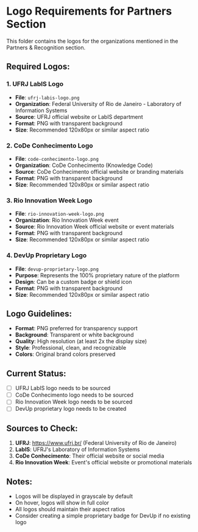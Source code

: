 # Logo Requirements for Partners Section

This folder contains the logos for the organizations mentioned in the Partners & Recognition section.

## Required Logos:

### 1. UFRJ LabIS Logo
- **File**: `ufrj-labis-logo.png`
- **Organization**: Federal University of Rio de Janeiro - Laboratory of Information Systems
- **Source**: UFRJ official website or LabIS department
- **Format**: PNG with transparent background
- **Size**: Recommended 120x80px or similar aspect ratio

### 2. CoDe Conhecimento Logo
- **File**: `code-conhecimento-logo.png`
- **Organization**: CoDe Conhecimento (Knowledge Code)
- **Source**: CoDe Conhecimento official website or branding materials
- **Format**: PNG with transparent background
- **Size**: Recommended 120x80px or similar aspect ratio

### 3. Rio Innovation Week Logo
- **File**: `rio-innovation-week-logo.png`
- **Organization**: Rio Innovation Week event
- **Source**: Rio Innovation Week official website or event materials
- **Format**: PNG with transparent background
- **Size**: Recommended 120x80px or similar aspect ratio

### 4. DevUp Proprietary Logo
- **File**: `devup-proprietary-logo.png`
- **Purpose**: Represents the 100% proprietary nature of the platform
- **Design**: Can be a custom badge or shield icon
- **Format**: PNG with transparent background
- **Size**: Recommended 120x80px or similar aspect ratio

## Logo Guidelines:

- **Format**: PNG preferred for transparency support
- **Background**: Transparent or white background
- **Quality**: High resolution (at least 2x the display size)
- **Style**: Professional, clean, and recognizable
- **Colors**: Original brand colors preserved

## Current Status:
- [ ] UFRJ LabIS logo needs to be sourced
- [ ] CoDe Conhecimento logo needs to be sourced
- [ ] Rio Innovation Week logo needs to be sourced
- [ ] DevUp proprietary logo needs to be created

## Sources to Check:
1. **UFRJ**: https://www.ufrj.br/ (Federal University of Rio de Janeiro)
2. **LabIS**: UFRJ's Laboratory of Information Systems
3. **CoDe Conhecimento**: Their official website or social media
4. **Rio Innovation Week**: Event's official website or promotional materials

## Notes:
- Logos will be displayed in grayscale by default
- On hover, logos will show in full color
- All logos should maintain their aspect ratios
- Consider creating a simple proprietary badge for DevUp if no existing logo
